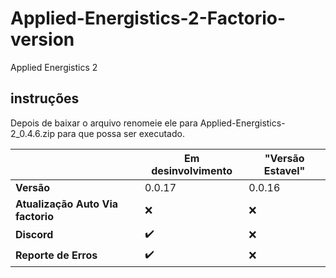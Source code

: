 # Applied-Energistics-2-Factorio-version
Applied Energistics 2

## instruções
Depois de baixar o arquivo renomeie ele para
Applied-Energistics-2_0.4.6.zip
para que possa ser executado.

|                                  | Em desinvolvimento   | "Versão Estavel"  |
|----------------------------------|----------------------|-------------------|
|                        **Versão**|               0.0.17 |             0.0.16|
| **Atualização Auto Via factorio**|                  :x: |               :x: |
|                       **Discord**|   :heavy_check_mark: |               :x: |
|              **Reporte de Erros**|   :heavy_check_mark: |               :x: |
